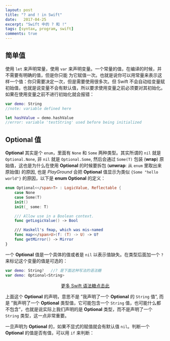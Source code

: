 ```yaml
---
layout: post
title: "? and ! in Swift"
date:   2017-04-25
excerpt: "Swift 中的 ? 和 !"
tags: [syntax, program, swift]
comments: true
---
```


## 简单值

使用 `let` 来声明常量，使用 `var` 来声明变量。一个常量的值，在编译的时候，并不需要有明确的值，但是你只能 为它赋值一次。也就是说你可以用常量来表示这样一个值：你只需要决定一次，但是需要使用很多次。但 Swift 不会自动给变量赋初始值，也就是说变量不会有默认值，所以要求使用变量之前必须要对其初始化。如果在使用变量之前不进行初始化就会报错：

```swift
var demo: String
//note: variable defined here

let hashValue = demo.hashValue
//error: variable 'testString' used before being initialized
```

## Optional 值

**Optional** 其实是个 `enum`，里面有 `None` 和 `Some` 两种类型。其实所谓的 `nil` 就是 `Optional.None`, 非 `nil` 就是 `Optional.Some`, 然后会通过 `Some(T)` 包装 (**wrap**) 原始值，这也是为什么在使用 **Optional** 的时候要拆包 (**unwrap**: 从 `enum` 里取出来原始值) 的原因, 也是 *PlayGround* 会把 **Optional** 值显示为类似 `{Some "hello world"}` 的原因，以下是 **enum Optional** 的定义：

```swift
enum Optional<</span>T> : LogicValue, Reflectable {
    case None
    case Some(T)
    init()
    init(_ some: T)

    /// Allow use in a Boolean context.
    func getLogicValue() -> Bool

    /// Haskell's fmap, which was mis-named
    func map<</span>U>(f: (T) -> U) -> U?
    func getMirror() -> Mirror
}
```

一个 **Optional** 值是一个具体的值或者是 `nil` 以表示值缺失。在类型后面加一个 `?` 来标记这个变量的值是可选的：

```swift
var demo: String?   //? 是下面这种写法的语法糖
var demo: Optional<String>
```

<center><a href = "http://uvwvu.com/syntacticSugarSwift">更多 Swift 语法糖点击此</a></center>

上面这个 **Optional** 的声明，意思不是 ”我声明了一个 **Optional** 的 `String` 值”, 而是 ”我声明了一个 **Optional** 类型值，它可能包含一个 `String` 值，也可能什么都不包含”，也就是说实际上我们声明的是 **Optional** 类型，而不是声明了一个 `String` 类型，这一点非常重要。

一旦声明为 **Optional** 的，如果不显式的赋值就会有默认值 `nil`。判断一个 **Optional** 的值是否有值，可以用 `if` 来判断：